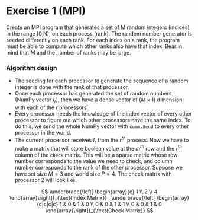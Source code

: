 # Exercise 1 (MPI)
Create an MPI program that generates a set of M random integers (indices) in the range [0,N),
on each process (rank). The random number generator is seeded differently on each rank. For
each index on a rank, the program must be able to compute which other ranks also have that
index. Bear in mind that M and the number of ranks may be large.

### Algorithm design
- The seeding for each processor to generate the sequence of a random integer is done with the rank of that processor.
- Once each processor has generated the set of random numbers (NumPy vector $I_r$), then we have a dense vector of $(M\times1)$ dimension with each of the $r$ processors.
- Every processor needs the knowledge of the index vector of every other processor to figure out which other processors have the same index. To do this, we send the whole NumPy vector with `comm.Send` to every other processor in the world.
- The current processor receives $I_r$ from the $r^{th}$ process. Now we have to make a matrix that will store boolean value at the $m^{th}$ row and the $r^{th}$ column of the `check` matrix. This will be a sparse matrix whose row number corresponds to the value we need to check, and column number corresponds to the rank of the other processor. Suppose we have set size $M=3$ and world size $P=4$. The check matrix with processor $2$ will look like.

$$
  \underbrace{\left[ \begin{array}{c}
      1   \\
      2   \\
      4
    \end{array}\right]}_{\text{Index Matrix}} ,
  \underbrace{\left[ \begin{array}{c|c|c|c}
      1 & 0 & 1 & 0 \\
      0 & 0 & 1 & 1 \\
      0 & 0 & 1 & 0
    \end{array}\right]}_{\text{Check Matrix}}
$$